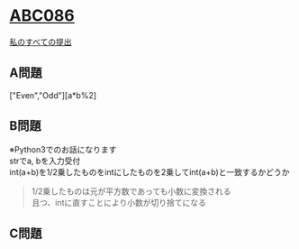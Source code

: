 # [ABC086](https://beta.atcoder.jp/contests/abc086)  
[私のすべての提出](https://beta.atcoder.jp/contests/abc086/submissions?f.Task=&f.Language=&f.Status=&f.User=tokizo)  
  
## A問題  
["Even","Odd"][a*b%2]  
  
## B問題  
※Python3でのお話になります  
strでa, bを入力受付  
int(a+b)を1/2乗したものをintにしたものを2乗してint(a+b)と一致するかどうか  
> 1/2乗したものは元が平方数であっても小数に変換される  
> 且つ、intに直すことにより小数が切り捨てになる  
  
## C問題  

